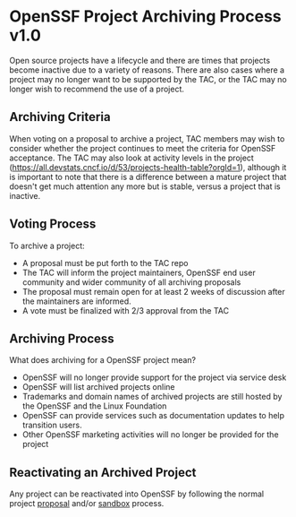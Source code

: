 # OpenSSF Project Archiving Process v1.0

Open source projects have a lifecycle and there are times that projects become inactive due to a variety of reasons. There are also cases where a project may no longer want to be supported by the TAC, or the TAC may no longer wish to recommend the use of a project.

## Archiving Criteria

When voting on a proposal to archive a project, TAC members may wish to consider whether the project continues to meet the criteria for OpenSSF acceptance. The TAC may also look at activity levels in the project (https://all.devstats.cncf.io/d/53/projects-health-table?orgId=1), although it is important to note that there is a difference between a mature project that doesn't get much attention any more but is stable, versus a project that is inactive.

## Voting Process

To archive a project:

* A proposal must be put forth to the TAC repo
* The TAC will inform the project maintainers, OpenSSF end user community and wider community of all archiving proposals
* The proposal must remain open for at least 2 weeks of discussion after the maintainers are informed.
* A vote must be finalized with 2/3 approval from the TAC

## Archiving Process

What does archiving for a OpenSSF project mean?

* OpenSSF will no longer provide support for the project via service desk
* OpenSSF will list archived projects online
* Trademarks and domain names of archived projects are still hosted by the OpenSSF and the Linux Foundation
* OpenSSF can provide services such as documentation updates to help transition users.
* Other OpenSSF marketing activities will no longer be provided for the project

## Reactivating an Archived Project

Any project can be reactivated into OpenSSF by following the normal project [proposal](https://github.com/ossf/tac/blob/main/process/project_proposals.adoc) and/or [sandbox](https://github.com/ossf/tac/blob/main/process/sandbox.md) process.
